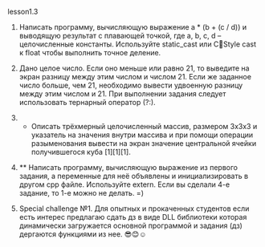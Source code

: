 lesson1.3
1. Написать программу, вычисляющую выражение a * (b + (c / d)) и выводящую результат с плавающей точкой, где a, b, c, d – целочисленные константы. Используйте static_cast или СStyle cast к float чтобы выполнить точное деление.

2. Дано целое число. Если оно меньше или равно 21, то выведите на экран разницу между этим числом и числом 21. Если же заданное число больше, чем 21, необходимо вывести удвоенную разницу между этим числом и 21. При выполнении задания следует использовать тернарный оператор (?:).

3. * Описать трёхмерный целочисленный массив, размером 3х3х3 и указатель на значения внутри массива и при помощи операции разыменования вывести на экран значение центральной ячейки получившегося куба [1][1][1].

4. ** Написать программу, вычисляющую выражение из первого задания, а переменные для неё объявлены и инициализировать в другом cpp файле. Используйте extern. Если вы сделали 4-е задание, то 1-е можно не делать. =)

5. Special challenge №1.
   Для опытных и прокаченных студентов если есть интерес предлагаю сдать дз в виде DLL библиотеки которая динамически загружается основной программой и задания (дз) дергаются функциями из нее. 😎😊☺️








